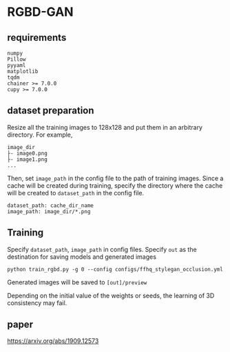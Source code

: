 # RGBD-GAN

## requirements
```
numpy
Pillow
pyyaml
matplotlib
tqdm
chainer >= 7.0.0
cupy >= 7.0.0
```

## dataset preparation
Resize all the training images to 128x128 and put them in an arbitrary directory.
For example,

```angular2html
image_dir
├- image0.png
├- image1.png
...

```

Then, set `image_path` in the config file to the path of training images.
Since a cache will be created during training, specify the directory where the cache will be created to `dataset_path` in the config file.

```
dataset_path: cache_dir_name
image_path: image_dir/*.png
```


## Training
Specify `dataset_path`, `image_path` in config files.
Specify `out` as the destination for saving models and generated images

```
python train_rgbd.py -g 0 --config configs/ffhq_stylegan_occlusion.yml
```

Generated images will be saved to `[out]/preview`

Depending on the initial value of the weights or seeds, the learning of 3D consistency may fail.

## paper

https://arxiv.org/abs/1909.12573
